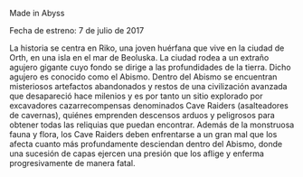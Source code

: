 Made in Abyss

Fecha de estreno: 7 de julio de 2017

La historia se centra en Riko, una joven huérfana que vive en la ciudad de Orth, en una isla en el mar de Beoluska. La ciudad rodea a un extraño agujero gigante cuyo fondo se dirige a las profundidades de la tierra. Dicho agujero es conocido como el Abismo. Dentro del Abismo se encuentran misteriosos artefactos abandonados y restos de una civilización avanzada que desapareció hace milenios y es por tanto un sitio explorado por excavadores cazarrecompensas denominados Cave Raiders (asalteadores de cavernas), quiénes emprenden descensos arduos y peligrosos para obtener todas las reliquias que puedan encontrar. Además de la monstruosa fauna y flora, los Cave Raiders deben enfrentarse a un gran mal que los afecta cuanto más profundamente desciendan dentro del Abismo, donde una sucesión de capas ejercen una presión que los aflige y enferma progresivamente de manera fatal. 